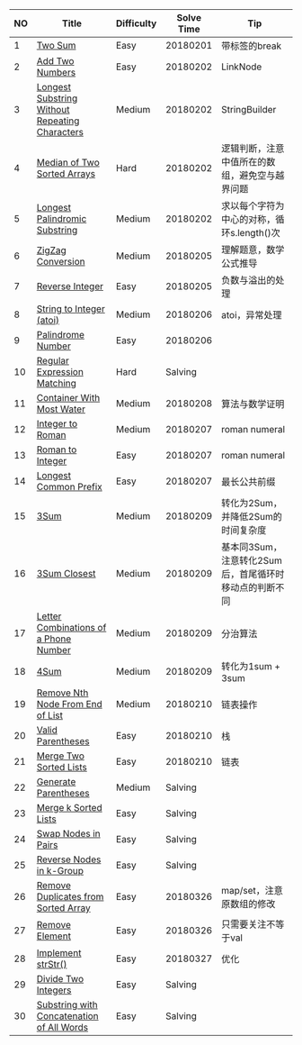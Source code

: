 NO|Title|Difficulty|Solve Time|Tip
-------- | --- | --- | --- | ---
1|<a href="https://leetcode.com/problems/two-sum/description/">Two Sum</a>|Easy|20180201|带标签的break
2|<a href="https://leetcode.com/problems/add-two-numbers/">Add Two Numbers</a>|Easy|20180202|LinkNode
3|<a href="https://leetcode.com/problems/longest-substring-without-repeating-characters/description/">Longest Substring Without Repeating Characters</a>|Medium|20180202|StringBuilder
4|<a href="https://leetcode.com/problems/median-of-two-sorted-arrays/description/">Median of Two Sorted Arrays</a>|Hard|20180202|逻辑判断，注意中值所在的数组，避免空与越界问题
5|<a href="https://leetcode.com/problems/longest-palindromic-substring/description/">Longest Palindromic Substring</a>|Medium|20180202|求以每个字符为中心的对称，循环s.length()次
6|<a href="https://leetcode.com/problems/zigzag-conversion/description/">ZigZag Conversion</a>|Medium|20180205|理解题意，数学公式推导
7|<a href="https://leetcode.com/problems/reverse-integer/description/">Reverse Integer</a>|Easy|20180205|负数与溢出的处理
8|<a href="https://leetcode.com/problems/string-to-integer-atoi/description/">String to Integer (atoi)</a>|Medium|20180206|atoi，异常处理
9|<a href="https://leetcode.com/problems/palindrome-number/description/">Palindrome Number</a>|Easy|20180206|
10|<a href="https://leetcode.com/problems/regular-expression-matching/description/">Regular Expression Matching</a>|Hard|Salving|
11|<a href="https://leetcode.com/problems/container-with-most-water/description/">Container With Most Water</a>|Medium|20180208|算法与数学证明
12|<a href="https://leetcode.com/problems/integer-to-roman/description/">Integer to Roman</a>|Medium|20180207|roman numeral
13|<a href="https://leetcode.com/problems/roman-to-integer/description/">Roman to Integer</a>|Easy|20180207|roman numeral
14|<a href="https://leetcode.com/problems/longest-common-prefix/description/">Longest Common Prefix</a>|Easy|20180207|最长公共前缀
15|<a href="https://leetcode.com/problems/3sum/description/">3Sum</a>|Medium|20180209|转化为2Sum，并降低2Sum的时间复杂度
16|<a href="https://leetcode.com/problems/3sum-closest/description/">3Sum Closest</a>|Medium|20180209|基本同3Sum，注意转化2Sum后，首尾循环时移动点的判断不同
17|<a href="https://leetcode.com/problems/letter-combinations-of-a-phone-number/description/">Letter Combinations of a Phone Number</a>|Medium|20180209|分治算法
18|<a href="https://leetcode.com/problems/4sum/description/">4Sum</a>|Medium|20180209|转化为1sum + 3sum
19|<a href="https://leetcode.com/problems/remove-nth-node-from-end-of-list/description/">Remove Nth Node From End of List</a>|Medium|20180210|链表操作
20|<a href="https://leetcode.com/problems/valid-parentheses/description/">Valid Parentheses</a>|Easy|20180210|栈
21|<a href="https://leetcode.com/problems/merge-two-sorted-lists/description/">Merge Two Sorted Lists</a>|Easy|20180210|链表
22|<a href="https://leetcode.com/problems/valid-parentheses/description/">Generate Parentheses</a>|Medium|Salving|
23|<a href="https://leetcode.com/problems/two-sum/description/">Merge k Sorted Lists</a>|Easy|Salving|
24|<a href="https://leetcode.com/problems/two-sum/description/">Swap Nodes in Pairs</a>|Easy|Salving|
25|<a href="https://leetcode.com/problems/two-sum/description/">Reverse Nodes in k-Group</a>|Easy|Salving|
26|<a href="https://leetcode.com/problems/remove-duplicates-from-sorted-array/description/">Remove Duplicates from Sorted Array</a>|Easy|20180326|map/set，注意原数组的修改
27|<a href="https://leetcode.com/problems/valid-parentheses/description/">Remove Element</a>|Easy|20180326|只需要关注不等于val
28|<a href="https://leetcode.com/problems/implement-strstr/description/">Implement strStr()</a>|Easy|20180327|优化
29|<a href="https://leetcode.com/problems/two-sum/description/">Divide Two Integers</a>|Easy|Salving|
30|<a href="https://leetcode.com/problems/two-sum/description/">Substring with Concatenation of All Words</a>|Easy|Salving|
